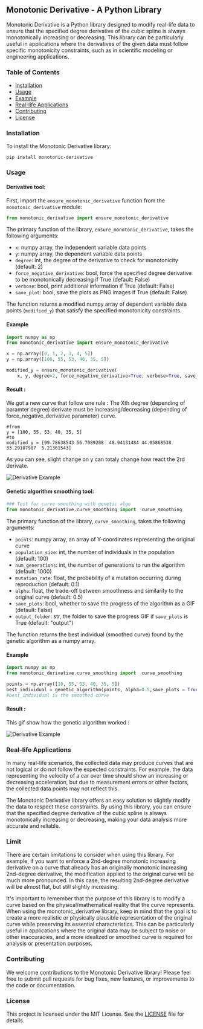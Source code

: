 ## Monotonic Derivative - A Python Library

Monotonic Derivative is a Python library designed to modify real-life data to ensure that the specified degree derivative of the cubic spline is always monotonically increasing or decreasing. This library can be particularly useful in applications where the derivatives of the given data must follow specific monotonicity constraints, such as in scientific modeling or engineering applications.

### Table of Contents

- [Installation](#installation)
- [Usage](#usage)
- [Example](#example)
- [Real-life Applications](#real-life-applications)
- [Contributing](#contributing)
- [License](#license)

### Installation

To install the Monotonic Derivative library:

```
pip install monotonic-derivative
```

### Usage

#### Derivative tool:

First, import the `ensure_monotonic_derivative` function from the `monotonic_derivative` module:

```python
from monotonic_derivative import ensure_monotonic_derivative
```

The primary function of the library, `ensure_monotonic_derivative`, takes the following arguments:

- `x`: numpy array, the independent variable data points
- `y`: numpy array, the dependent variable data points
- `degree`: int, the degree of the derivative to check for monotonicity (default: 2)
- `force_negative_derivative`: bool, force the specified degree derivative to be monotonically decreasing if True (default: False)
- `verbose`: bool, print additional information if True (default: False)
- `save_plot`: bool, save the plots as PNG images if True (default: False)

The function returns a modified numpy array of dependent variable data points (`modified_y`) that satisfy the specified monotonicity constraints.

#### Example

```python
import numpy as np
from monotonic_derivative import ensure_monotonic_derivative

x = np.array([0, 1, 2, 3, 4, 5])
y = np.array([100, 55, 53, 40, 35, 5])

modified_y = ensure_monotonic_derivative(
    x, y, degree=2, force_negative_derivative=True, verbose=True, save_plot=True)
```

#### Result :

We got a new curve that follow one rule : The Xth degree (depending of paramter degree) derivate must be increasing/decreasing (depending of force_negative_derivative parameter) curve.

```
#from
y = [100, 55, 53, 40, 35, 5]
#to
modified_y = [99.78638543 56.7089208  48.94131484 44.05868538 33.29107987  5.21361543]
```

As you can see, slight change on y can totaly change how react the 2rd derivate.

![Derivative Example](./images/derivative.png)

#### Genetic algorithm smoothing tool:

```python
### Test for curve smoothing with genetic algo
from monotonic_derivative.curve_smoothing import  curve_smoothing
```

The primary function of the library, `curve_smoothing`, takes the following arguments:

- `points`: numpy array, an array of Y-coordinates representing the original curve
- `population_size`: int, the number of individuals in the population (default: 100)
- `num_generations`: int, the number of generations to run the algorithm (default: 1000)
- `mutation_rate`: float, the probability of a mutation occurring during reproduction (default: 0.1)
- `alpha`: float, the trade-off between smoothness and similarity to the original curve (default: 0.5)
- `save_plots`: bool, whether to save the progress of the algorithm as a GIF (default: False)
- `output_folder`: str, the folder to save the progress GIF if `save_plots` is True (default: "output")

The function returns the best individual (smoothed curve) found by the genetic algorithm as a numpy array.

#### Example

```python
import numpy as np
from monotonic_derivative.curve_smoothing import  curve_smoothing

points = np.array([10, 55, 53, 40, 35, 5])
best_individual = genetic_algorithm(points, alpha=0.5,save_plots = True)
#best_individual is the smoothed curve
```

#### Result :

This gif show how the genetic algorithm worked :

![Derivative Example](./images/progress.gif)

### Real-life Applications

In many real-life scenarios, the collected data may produce curves that are not logical or do not follow the expected constraints. For example, the data representing the velocity of a car over time should show an increasing or decreasing acceleration, but due to measurement errors or other factors, the collected data points may not reflect this.

The Monotonic Derivative library offers an easy solution to slightly modify the data to respect these constraints. By using this library, you can ensure that the specified degree derivative of the cubic spline is always monotonically increasing or decreasing, making your data analysis more accurate and reliable.

### Limit

There are certain limitations to consider when using this library. For example, if you want to enforce a 2nd-degree monotonic increasing derivative on a curve that already has an originally monotonic increasing 2nd-degree derivative, the modification applied to the original curve will be much more pronounced. In this case, the resulting 2nd-degree derivative will be almost flat, but still slightly increasing.

It's important to remember that the purpose of this library is to modify a curve based on the physical/mathematical reality that the curve represents. When using the monotonic_derivative library, keep in mind that the goal is to create a more realistic or physically plausible representation of the original curve while preserving its essential characteristics. This can be particularly useful in applications where the original data may be subject to noise or other inaccuracies, and a more idealized or smoothed curve is required for analysis or presentation purposes.

### Contributing

We welcome contributions to the Monotonic Derivative library! Please feel free to submit pull requests for bug fixes, new features, or improvements to the code or documentation.

### License

This project is licensed under the MIT License. See the [LICENSE](LICENSE) file for details.
